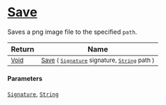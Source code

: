 # [Save](./ImageSaver-100663929.md)

Saves a png image file to the specified `path`.

| Return | Name | 
| --- | --- | 
| <sub>[Void](https://docs.microsoft.com/en-us/dotnet/api/System.Void)</sub>| <sub>[Save](./ImageSaver-100663929.md) ( [`Signature`](./../../Signature.md) signature, [`String`](https://docs.microsoft.com/en-us/dotnet/api/System.String) path )</sub>| <br>


#### Parameters
[`Signature`](./../../Signature.md), [`String`](https://docs.microsoft.com/en-us/dotnet/api/System.String)
